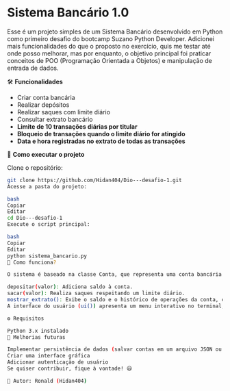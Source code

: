 # Sistema Bancário 1.0

Esse é um projeto simples de um Sistema Bancário desenvolvido em Python como primeiro desafio do bootcamp Suzano Python Developer. Adicionei mais funcionalidades do que o proposto no exercício, quis me testar até onde posso melhorar, mas por enquanto, o objetivo principal foi praticar conceitos de POO (Programação Orientada a Objetos) e manipulação de entrada de dados.

🛠 **Funcionalidades**

- Criar conta bancária
- Realizar depósitos
- Realizar saques com limite diário
- Consultar extrato bancário
- **Limite de 10 transações diárias por titular**
- **Bloqueio de transações quando o limite diário for atingido**
- **Data e hora registradas no extrato de todas as transações**

🚀 **Como executar o projeto**

Clone o repositório:

```bash
git clone https://github.com/Hidan404/Dio---desafio-1.git
Acesse a pasta do projeto:

bash
Copiar
Editar
cd Dio---desafio-1
Execute o script principal:

bash
Copiar
Editar
python sistema_bancario.py
📝 Como funciona?

O sistema é baseado na classe Conta, que representa uma conta bancária com os métodos:

depositar(valor): Adiciona saldo à conta.
sacar(valor): Realiza saques respeitando um limite diário.
mostrar_extrato(): Exibe o saldo e o histórico de operações da conta, com data e hora de cada transação.
A interface do usuário (ui()) apresenta um menu interativo no terminal, permitindo ao usuário interagir com o sistema.

⚙ Requisitos

Python 3.x instalado
🔗 Melhorias futuras

Implementar persistência de dados (salvar contas em um arquivo JSON ou banco de dados)
Criar uma interface gráfica
Adicionar autenticação de usuário
Se quiser contribuir, fique à vontade! 😃

📌 Autor: Ronald (Hidan404)
